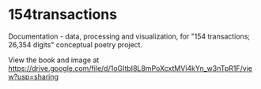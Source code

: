 # 154transactions
Documentation - data, processing and visualization, for "154 transactions; 26,354 digits" conceptual poetry project.

View the book and image at https://drive.google.com/file/d/1oGItbI8L8mPoXcxtMVl4kYn_w3nTpR1F/view?usp=sharing
